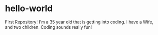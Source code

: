 # hello-world
First Repository!
I'm a 35 year old that is getting into coding. I have a Wife, and two children. Coding sounds really fun!
